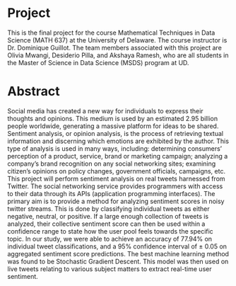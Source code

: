# Project
This is the final project for the course Mathematical Techniques in Data Science (MATH 637) at the University of Delaware. The course instructor is Dr. Dominique Guillot. The team members associated with this project are Olivia Mwangi, Desiderio Pilla, and Akshaya Ramesh, who are all students in the Master of Science in Data Science (MSDS) program at UD.

# Abstract

Social media has created a new way for individuals to express their thoughts and
opinions. This medium is used by an estimated 2.95 billion people worldwide,
generating a massive platform for ideas to be shared. Sentiment analysis, or opinion
analysis, is the process of retrieving textual information and discerning which emotions
are exhibited by the author. This type of analysis is used in many ways, including:
determining consumers’ perception of a product, service, brand or marketing campaign;
analyzing a company’s brand recognition on any social networking sites; examining
citizen’s opinions on policy changes, government officials, campaigns, etc.
This project will perform sentiment analysis on real tweets harnessed from Twitter. The
social networking service provides programmers with access to their data through its
APIs (application programming interfaces). The primary aim is to provide a method for
analyzing sentiment scores in noisy twitter streams. This is done by classifying
individual tweets as either negative, neutral, or positive. If a large enough collection of
tweets is analyzed, their collective sentiment score can then be used within a
confidence range to state how the user pool feels towards the specific topic.
In our study, we were able to achieve an accuracy of 77.94% on individual tweet
classifications, and a 95% confidence interval of ± 0.05 on aggregated sentiment score
predictions. The best machine learning method was found to be Stochastic Gradient
Descent. This model was then used on live tweets relating to various subject matters to
extract real-time user sentiment.
